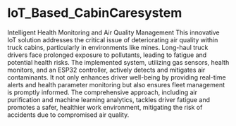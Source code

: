 # IoT_Based_CabinCaresystem
Intelligent Health Monitoring and Air Quality Management
This innovative IoT solution addresses the critical issue of deteriorating air quality within truck cabins, particularly in environments like mines. Long-haul truck drivers face prolonged exposure to pollutants, leading to fatigue and potential health risks. The implemented system, utilizing gas sensors, health monitors, and an ESP32 controller, actively detects and mitigates air contaminants. It not only enhances driver well-being by providing real-time alerts and health parameter monitoring but also ensures fleet management is promptly informed. The comprehensive approach, including air purification and machine learning analytics, tackles driver fatigue and promotes a safer, healthier work environment, mitigating the risk of accidents due to compromised air quality.
